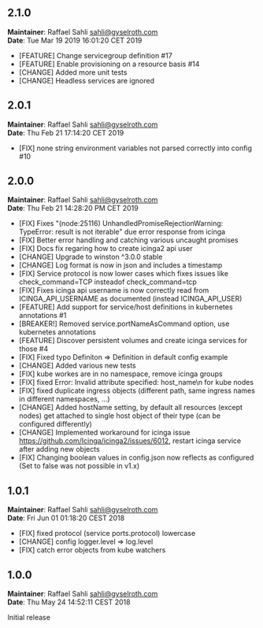 ## 2.1.0
**Maintainer**: Raffael Sahli <sahli@gyselroth.com>\
**Date**: Tue Mar 19 2019 16:01:20 CET 2019

* [FEATURE] Change servicegroup definition #17
* [FEATURE] Enable provisioning on a resource basis #14
* [CHANGE] Added more unit tests
* [CHANGE] Headless services are ignored


## 2.0.1
**Maintainer**: Raffael Sahli <sahli@gyselroth.com>\
**Date**: Thu Feb 21 17:14:20 CET 2019

* [FIX] none string environment variables not parsed correctly into config #10


## 2.0.0
**Maintainer**: Raffael Sahli <sahli@gyselroth.com>\
**Date**: Thu Feb 21 14:28:20 PM CET 2019

* [FIX] Fixes "(node:25116) UnhandledPromiseRejectionWarning: TypeError: result is not iterable" due error response from icinga
* [FIX] Better error handling and catching various uncaught promises
* [FIX] Docs fix regaring how to create icinga2 api user
* [CHANGE] Upgrade to winston ^3.0.0 stable
* [CHANGE] Log format is now in json and includes a timestamp
* [FIX] Service protocol is now lower cases which fixes issues like check_command=TCP insteadof check_command=tcp
* [FIX] Fixes icinga api username is now correctly read from ICINGA_API_USERNAME as documented (instead ICINGA_API_USER)
* [FEATURE] Add support for service/host definitions in kubernetes annotations #1
* [BREAKER!] Removed service.portNameAsCommand option, use kubernetes annotations
* [FEATURE] Discover persistent volumes and create icinga services for those #4
* [FIX] Fixed typo Definiton => Definition in default config example
* [CHANGE] Added various new tests
* [FIX] kube workes are in no namespace, remove icinga groups
* [FIX] fixed Error: Invalid attribute specified: host_name\n for kube nodes
* [FIX] fixed duplicate ingress objects (different path, same ingress names in different namespaces, ...)
* [CHANGE] Added hostName setting, by default all resources (except nodes) get attached to single host object of their type (can be configured differently)
* [CHANGE] Implemented workaround for icinga issue https://github.com/Icinga/icinga2/issues/6012, restart icinga service after adding new objects
* [FIX] Changing boolean values in config.json now reflects as configured (Set to false was not possible in v1.x)


## 1.0.1
**Maintainer**: Raffael Sahli <sahli@gyselroth.com>\
**Date**: Fri Jun 01 01:18:20 CEST 2018

* [FIX] fixed protocol (service ports.protocol) lowercase
* [CHANGE] config logger.level => log.level
* [FIX] catch error objects from kube watchers


## 1.0.0
**Maintainer**: Raffael Sahli <sahli@gyselroth.com>\
**Date**: Thu May 24 14:52:11 CEST 2018

Initial release
